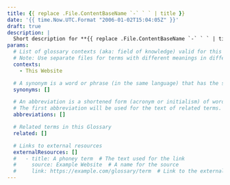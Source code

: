 ```yaml
---
title: {{ replace .File.ContentBaseName `-` ` ` | title }}
date: '{{ time.Now.UTC.Format "2006-01-02T15:04:05Z" }}'
draft: true
description: |
  Short description for **{{ replace .File.ContentBaseName `-` ` ` | title }}**
params:
  # List of glossary contexts (aka: field of knowledge) valid for this term definition
  # Note: Use separate files for terms with different meanings in different contexts
  contexts:
    - This Website

  # A synonym is a word or phrase (in the same language) that has the same or nearly the same meaning in this context
  synonyms: []

  # An abbreviation is a shortened form (acronym or initialism) of words or phrases used to save space and make the text more concise.
  # The first abbreviation will be used for the text of related terms.
  abbreviations: []

  # Related terms in this Glossary
  related: []

  # Links to external resources
  externalResources: []
  #   - title: A phoney term  # The text used for the link
  #     source: Example Website  # A name for the source
  #     link: https://example.com/glossary/term  # Link to the external resource
---
```

